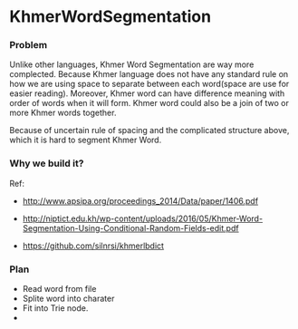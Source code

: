 # KhmerWordSegmentation

### Problem
Unlike other languages, Khmer Word Segmentation are way more complected.
Because Khmer language does not have any standard rule on how we are using space to separate between each word(space are use for easier reading). Moreover, Khmer word can have difference meaning with order of words when it will form. Khmer word could also be a join of two or more Khmer words together.


Because of uncertain rule of spacing and the complicated structure above, which it is hard to segment Khmer Word.

### Why we build it?


Ref:

- http://www.apsipa.org/proceedings_2014/Data/paper/1406.pdf

- http://niptict.edu.kh/wp-content/uploads/2016/05/Khmer-Word-Segmentation-Using-Conditional-Random-Fields-edit.pdf

- https://github.com/silnrsi/khmerlbdict

### Plan
- Read word from file
- Splite word into charater
- Fit into Trie node.
-
